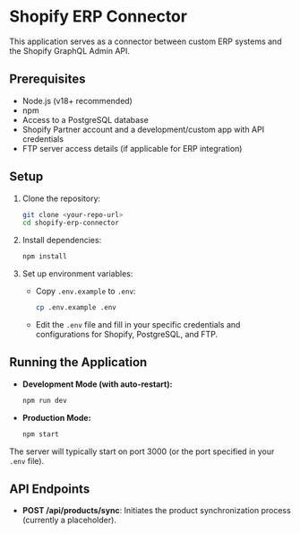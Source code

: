# Shopify ERP Connector

This application serves as a connector between custom ERP systems and the Shopify GraphQL Admin API.

## Prerequisites

* Node.js (v18+ recommended)
* npm
* Access to a PostgreSQL database
* Shopify Partner account and a development/custom app with API credentials
* FTP server access details (if applicable for ERP integration)

## Setup

1. Clone the repository:
   ```bash
   git clone <your-repo-url>
   cd shopify-erp-connector
   ```

2. Install dependencies:
   ```bash
   npm install
   ```

3. Set up environment variables:
   * Copy `.env.example` to `.env`:
     ```bash
     cp .env.example .env
     ```
   * Edit the `.env` file and fill in your specific credentials and configurations for Shopify, PostgreSQL, and FTP.

## Running the Application

* **Development Mode (with auto-restart):**
  ```bash
  npm run dev
  ```

* **Production Mode:**
  ```bash
  npm start
  ```

The server will typically start on port 3000 (or the port specified in your `.env` file).

## API Endpoints

* **POST /api/products/sync**: Initiates the product synchronization process (currently a placeholder). 